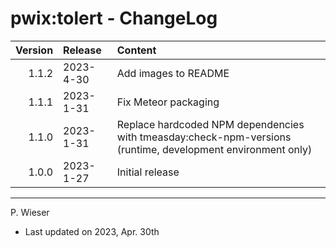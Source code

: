 # pwix:tolert - ChangeLog

| Version | Release    | Content |
| ---:    | :---       | :---    |
| 1.1.2   | 2023- 4-30 | Add images to README |
| 1.1.1   | 2023- 1-31 | Fix Meteor packaging |
| 1.1.0   | 2023- 1-31 | Replace hardcoded NPM dependencies with tmeasday:check-npm-versions (runtime, development environment only) |
| 1.0.0   | 2023- 1-27 | Initial release |

---
P. Wieser
- Last updated on 2023, Apr. 30th
